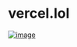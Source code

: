 # vercel.lol
[![image](https://github.com/Hacksore/vercel.lol/assets/996134/5f371fd5-3f9c-4f7d-8d4b-52b32b783678)](https://vercel.lol/)
